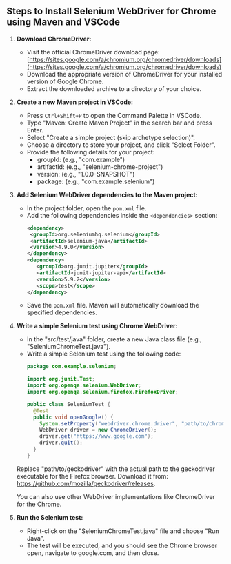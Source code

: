 ## Steps to Install Selenium WebDriver for Chrome using Maven and VSCode

1. **Download ChromeDriver:**
   - Visit the official ChromeDriver download page: [https://sites.google.com/a/chromium.org/chromedriver/downloads](https://sites.google.com/a/chromium.org/chromedriver/downloads)
   - Download the appropriate version of ChromeDriver for your installed version of Google Chrome.
   - Extract the downloaded archive to a directory of your choice.

2. **Create a new Maven project in VSCode:**
   - Press `Ctrl+Shift+P` to open the Command Palette in VSCode.
   - Type "Maven: Create Maven Project" in the search bar and press Enter.
   - Select "Create a simple project (skip archetype selection)".
   - Choose a directory to store your project, and click "Select Folder".
   - Provide the following details for your project:
     - groupId: (e.g., "com.example")
     - artifactId: (e.g., "selenium-chrome-project")
     - version: (e.g., "1.0.0-SNAPSHOT")
     - package: (e.g., "com.example.selenium")

3. **Add Selenium WebDriver dependencies to the Maven project:**
   - In the project folder, open the `pom.xml` file.
   - Add the following dependencies inside the `<dependencies>` section:
     ```xml
     <dependency>
      <groupId>org.seleniumhq.selenium</groupId>
      <artifactId>selenium-java</artifactId>
      <version>4.9.0</version>
     </dependency>
     <dependency>
        <groupId>org.junit.jupiter</groupId>
        <artifactId>junit-jupiter-api</artifactId>
        <version>5.9.2</version>
        <scope>test</scope>
     </dependency>
     ```
   - Save the `pom.xml` file. Maven will automatically download the specified dependencies.

4. **Write a simple Selenium test using Chrome WebDriver:**
   - In the "src/test/java" folder, create a new Java class file (e.g., "SeleniumChromeTest.java").
   - Write a simple Selenium test using the following code:
     ```java
     package com.example.selenium;

     import org.junit.Test;
     import org.openqa.selenium.WebDriver;
     import org.openqa.selenium.firefox.FirefoxDriver;
     
     public class SeleniumTest {
       @Test
       public void openGoogle() {
         System.setProperty("webdriver.chrome.driver", "path/to/chrome");
         WebDriver driver = new ChromeDriver();
         driver.get("https://www.google.com");
         driver.quit();
       }
     }

     ```
   Replace "path/to/geckodriver" with the actual path to the geckodriver executable for the Firefox browser. Download it from: https://github.com/mozilla/geckodriver/releases.

   You can also use other WebDriver implementations like ChromeDriver for the Chrome.
5. **Run the Selenium test:**
   - Right-click on the "SeleniumChromeTest.java" file and choose "Run Java".
   - The test will be executed, and you should see the Chrome browser open, navigate to google.com, and then close.
